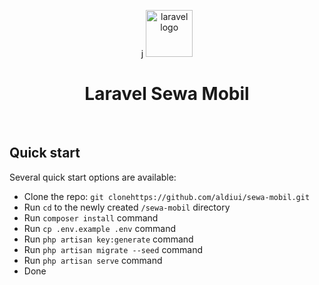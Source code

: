 <p align="center">j
  <a href="https://laravel.com/">
    <img src="https://laravel.com/img/logomark.min.svg" alt="laravel logo" width="75" height="75">
  </a>
</p>

<h1 align="center">Laravel Sewa Mobil</h1>

<br>

## Quick start

Several quick start options are available:

-   Clone the repo: `git clonehttps://github.com/aldiui/sewa-mobil.git`
-   Run `cd` to the newly created `/sewa-mobil` directory
-   Run `composer install` command
-   Run `cp .env.example .env` command
-   Run `php artisan key:generate` command
-   Run `php artisan migrate --seed` command
-   Run `php artisan serve` command
-   Done
